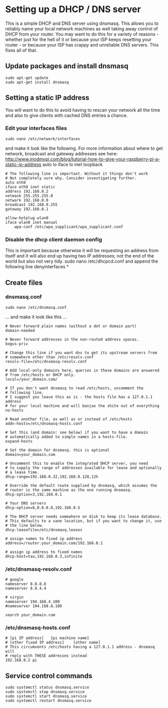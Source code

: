 # Setting up a DHCP / DNS server
This is a simple DHCP and DNS server using dnsmasq. This allows you to reliably name your
local network machines as well taking away control of DHCP from your router. You may want 
to do this for a variety of reasons - whether just for the hell of it or because your ISP 
keeps resetting your router - or because your ISP has crappy and unreliable DNS servers. 
This fixes all of that.

## Update packages and install dnsmasq
    sudo apt-get update
    sudo apt-get install dnsmasq

## Setting a static IP address
You will want to do this to avoid having to rescan your network all the time and also
to give clients with cached DNS entries a chance.

### Edit your interfaces files
    sudo nano /etc/network/interfaces
and make it look like the following. For more information about where to get network,
broadcast and gateway addresses see here: http://www.modmypi.com/blog/tutorial-how-to-give-your-raspberry-pi-a-static-ip-address
    auto lo
    iface lo inet loopback

    # The following line is important. Without it things don't work
    # Not completely sure why. Consider investigating further.
    auto eth0
    iface eth0 inet static
    address 192.168.0.2
    netmask 255.255.255.0
    network 192.168.0.0
    broadcast 192.168.0.255
    gateway 192.168.0.1

    allow-hotplug wlan0
    iface wlan0 inet manual
        wpa-conf /etc/wpa_supplicant/wpa_supplicant.conf

### Disable the dhcp client daemon config
This is important because otherwise it will be requesting an address from itself
and it will also end up having two IP addresses; not the end of the world but also
not very tidy.
    sudo nano /etc/dhcpcd.conf 
and append the following line
    denyinterfaces *
## Create files
### dnsmasq.conf
```
sudo nano /etc/dnsmasq.conf
```
... and make it look like this ...
```
# Never forward plain names (without a dot or domain part)
domain-needed

# Never forward addresses in the non-routed address spaces.
bogus-priv

# Change this line if you want dns to get its upstream servers from
# somewhere other than /etc/resolv.conf
resolv-file=/etc/dnsmasq-resolv.conf

# Add local-only domains here, queries in these domains are answered
# from /etc/hosts or DHCP only.
local=/your_domain.com/

# If you don't want dnsmasq to read /etc/hosts, uncomment the
# following line.
# I suggest you leave this as is - the hosts file has a 127.0.1.1 address
# for your local machine and will banjax the shite out of everything
no-hosts

# Read another file, as well as or instead of /etc/hosts
addn-hosts=/etc/dnsmasq-hosts.conf

# Set this (and domain: see below) if you want to have a domain
# automatically added to simple names in a hosts-file.
expand-hosts

# Set the domain for dnsmasq. this is optional
domain=your_domain.com

# Uncomment this to enable the integrated DHCP server, you need
# to supply the range of addresses available for lease and optionally
# a lease time.
dhcp-range=192.168.0.32,192.168.0.128,12h

# Override the default route supplied by dnsmasq, which assumes the
# router is the same machine as the one running dnsmasq.
dhcp-option=3,192.168.0.1

# Your DNS servers
dhcp-option=6,0.0.0.0,192.168.0.5

# The DHCP server needs somewhere on disk to keep its lease database.
# This defaults to a sane location, but if you want to change it, use
# the line below.
dhcp-leasefile=/etc/dnsmasq.leases

# assign names to fixed ip address
address=/router.your_domain.com/192.168.0.1

# assign ip address to fixed names
dhcp-host=tau,192.168.0.3,infinite
``` 
### /etc/dnsmasq-resolv.conf
    # google
    nameserver 8.8.8.8
    nameserver 8.8.4.4

    # virgin
    nameserver 194.168.4.100
    #nameserver 194.168.8.100

    search your_domain.com

### /etc/dnsmasq-hosts.conf
    # [pi IP address]   [pi machine name]
    # [other fixed IP address]    [other name]
    # This circumvents /etc/hosts having a 127.0.1.1 address - dnsmasq will
    # reply with THESE addresses instead
    192.168.0.2	pi
    
## Service control commands
    sudo systemctl status dnsmasq.service
    sudo systemctl stop dnsmasq.service
    sudo systemctl start dnsmasq.service
    sudo systemctl restart dnsmasq.service
